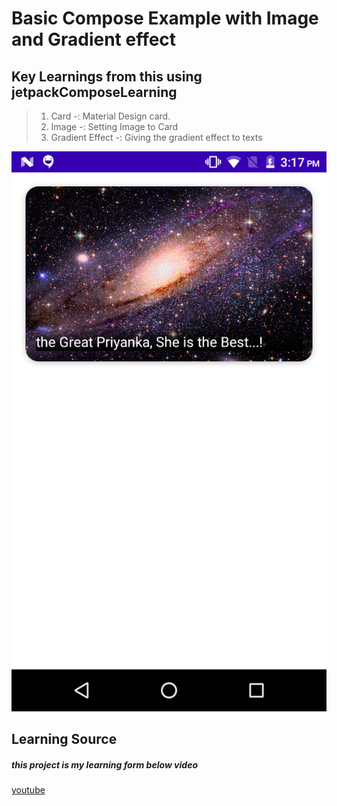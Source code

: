 # Basic Compose Example with Image and Gradient effect

## Key Learnings from this using jetpackComposeLearning
>
>1. Card -: Material Design card.
>2. Image -: Setting Image to Card
>3. Gradient Effect -: Giving the gradient effect to texts


![img_1.png](img_1.png)

## Learning Source
##### this project is my learning form below video
[youtube](https://www.youtube.com/watch?v=KPVoQjwmWX4&list=PLQkwcJG4YTCSpJ2NLhDTHhi6XBNfk9WiC)
